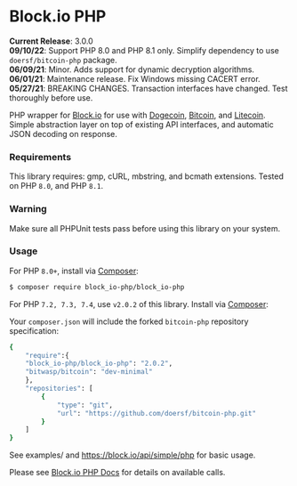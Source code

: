 Block.io PHP
===========

**Current Release**: 3.0.0  
**09/10/22**: Support PHP 8.0 and PHP 8.1 only. Simplify dependency to use `doersf/bitcoin-php` package.  
**06/09/21**: Minor. Adds support for dynamic decryption algorithms.  
**06/01/21**: Maintenance release. Fix Windows missing CACERT error.  
**05/27/21**: BREAKING CHANGES. Transaction interfaces have changed. Test thoroughly before use.  

PHP wrapper for [Block.io](https://block.io/) for use with [Dogecoin](http://dogecoin.com/), [Bitcoin](http://bitcoin.org/), and [Litecoin](http://litecoin.org). Simple abstraction layer on top of existing API interfaces, and automatic JSON decoding on response.  

### Requirements

This library requires: gmp, cURL, mbstring, and bcmath extensions. Tested on PHP `8.0`, and PHP `8.1`.

### Warning

Make sure all PHPUnit tests pass before using this library on your system.

### Usage

For PHP `8.0+`, install via [Composer](https://getcomposer.org/):  
```sh
$ composer require block_io-php/block_io-php
```

For PHP `7.2, 7.3, 7.4`, use `v2.0.2` of this library. Install via [Composer](https://getcomposer.org/):  

Your `composer.json` will include the forked `bitcoin-php` repository specification:  
```sh
{
    "require":{
	"block_io-php/block_io-php": "2.0.2",
	"bitwasp/bitcoin": "dev-minimal"
    },
    "repositories": [
        {
            "type": "git",
            "url": "https://github.com/doersf/bitcoin-php.git"
        }
    ]
}
```

See examples/ and https://block.io/api/simple/php for basic usage.

Please see [Block.io PHP Docs](https://block.io/api/simple/php) for details on available calls.

